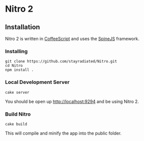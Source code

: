 # Nitro 2 #

## Installation ##

Nitro 2 is written in [CoffeeScript](http://coffeescript.org/) and uses the [SpineJS](http://spinejs.com/) framework.

### Installing ###

    git clone https://github.com/stayradiated/Nitro.git
    cd Nitro
    npm install .

### Local Development Server ###

    cake server

You should be open up [http://localhost:9294](http://localhost:9294) and be using Nitro 2.

### Build Nitro ###

    cake build

This will compile and minify the app into the public folder.

